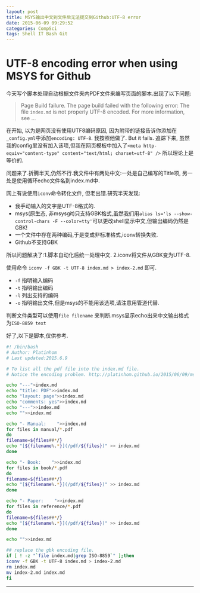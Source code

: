 ```yaml
---
layout: post
title: MSYS输出中文到文件后无法提交到Github:UTF-8 error
date: 2015-06-09 09:29:52
categories: CompSci
tags: Shell IT Bash Git
---
```


# UTF-8 encoding error when using MSYS for Github

今天写个脚本处理自动根据文件夹内PDF文件来编写页面的脚本.出现了以下问题:

> Page Build failure. The page build failed with the following error: The file `index.md` is not properly UTF-8 encoded. For more information, see ...

在开始, 以为是网页没有使用UTF8编码原因, 因为附带的链接告诉你添加在`_config.yml`中添加`encoding: UTF-8`. 我按照他做了. But it fails. 追踪下来, 虽然我的config里没有加入该项,但我在网页模板中加入了`<meta http-equiv="content-type" content="text/html; charset=utf-8" />` 所以理论上是等价的.

问题来了.折腾半天,仍然不行.我文件中有两处中文:一处是自己编写的Title项, 另一处是使用循环echo文件名到index.md中.

网上有说使用`iconv`命令转化文件, 但老出错.研究半天发现:

- 我手动输入的文字是UTF-8格式的.
- msys(原生态, 非msysgit)只支持GBK格式,虽然我们用`alias ls='ls --show-control-chars -F --color=tty'`可以更改shell显示中文,但输出编码仍然是GBK!
- 一个文件中存在两种编码,于是变成非标准格式,iconv转换失败.
- Github不支持GBK

所以问题解决了:1.脚本自动化后统一处理中文. 2.iconv将文件从GBK变为UTF-8.

使用命令 `iconv -f GBK -t UTF-8 index.md > index-2.md` 即可.

- `-f` 指明输入编码
- `-t` 指明输出编码
- `-l` 列出支持的编码
- `-o` 指明输出文件,但是msys的不能用该选项,请注意用管道代替.

判断文件类型可以使用`file filename` 来判断.msys显示echo出来中文输出格式为`ISO-8859 text`

好了,以下是脚本,仅供参考.

~~~~ bash
#! /bin/bash
# Author: Platinhom
# Last updated:2015.6.9

# To list all the pdf file into the index.md file.
# Notice the encoding problem. http://platinhom.github.io/2015/06/09/msys-utf8-problem/

echo "---">index.md
echo "title: PDF">>index.md
echo "layout: page">>index.md
echo "comments: yes">>index.md
echo "---">>index.md
echo "">>index.md

echo "- Manual:    ">>index.md
for files in manual/*.pdf
do
filename=${files##*/}
echo "[${filename%.*}](/pdf/${files})" >> index.md
done

echo "- Book:    ">>index.md
for files in book/*.pdf
do
filename=${files##*/}
echo "[${filename%.*}](/pdf/${files})" >> index.md
done

echo "- Paper:    ">>index.md
for files in reference/*.pdf
do
filename=${files##*/}
echo "[${filename%.*}](/pdf/${files})" >> index.md
done

echo "">>index.md

## replace the gbk encoding file.
if [ ! -z "`file index.md|grep ISO-8859`" ];then
iconv -f GBK -t UTF-8 index.md > index-2.md
rm index.md
mv index-2.md index.md
fi

~~~~

---

